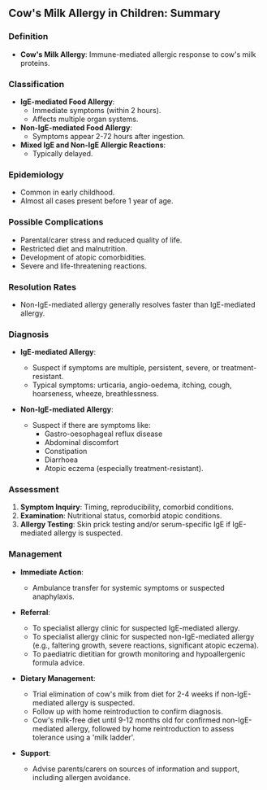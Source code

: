 ## Cow's Milk Allergy in Children: Summary

### Definition
- **Cow's Milk Allergy**: Immune-mediated allergic response to cow's milk proteins.

### Classification
- **IgE-mediated Food Allergy**: 
  - Immediate symptoms (within 2 hours).
  - Affects multiple organ systems.
- **Non-IgE-mediated Food Allergy**: 
  - Symptoms appear 2-72 hours after ingestion.
- **Mixed IgE and Non-IgE Allergic Reactions**: 
  - Typically delayed.

### Epidemiology
- Common in early childhood.
- Almost all cases present before 1 year of age.

### Possible Complications
- Parental/carer stress and reduced quality of life.
- Restricted diet and malnutrition.
- Development of atopic comorbidities.
- Severe and life-threatening reactions.

### Resolution Rates
- Non-IgE-mediated allergy generally resolves faster than IgE-mediated allergy.

### Diagnosis
- **IgE-mediated Allergy**: 
  - Suspect if symptoms are multiple, persistent, severe, or treatment-resistant.
  - Typical symptoms: urticaria, angio-oedema, itching, cough, hoarseness, wheeze, breathlessness.
  
- **Non-IgE-mediated Allergy**: 
  - Suspect if there are symptoms like:
    - Gastro-oesophageal reflux disease
    - Abdominal discomfort
    - Constipation
    - Diarrhoea
    - Atopic eczema (especially treatment-resistant).

### Assessment
1. **Symptom Inquiry**: Timing, reproducibility, comorbid conditions.
2. **Examination**: Nutritional status, comorbid atopic conditions.
3. **Allergy Testing**: Skin prick testing and/or serum-specific IgE if IgE-mediated allergy is suspected.

### Management
- **Immediate Action**: 
  - Ambulance transfer for systemic symptoms or suspected anaphylaxis.
  
- **Referral**:
  - To specialist allergy clinic for suspected IgE-mediated allergy.
  - To specialist allergy clinic for suspected non-IgE-mediated allergy (e.g., faltering growth, severe reactions, significant atopic eczema).
  - To paediatric dietitian for growth monitoring and hypoallergenic formula advice.

- **Dietary Management**:
  - Trial elimination of cow's milk from diet for 2-4 weeks if non-IgE-mediated allergy is suspected.
  - Follow up with home reintroduction to confirm diagnosis.
  - Cow's milk-free diet until 9-12 months old for confirmed non-IgE-mediated allergy, followed by home reintroduction to assess tolerance using a 'milk ladder'.

- **Support**:
  - Advise parents/carers on sources of information and support, including allergen avoidance.